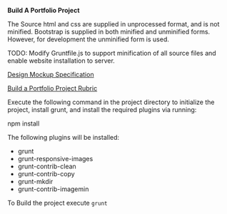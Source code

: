 **Build A Portfolio Project**


The Source html and css are supplied in unprocessed format, and is not minified.
Bootstrap is supplied in both minified and unminified forms.  However, for development 
the unminified form is used.

TODO: Modify Gruntfile.js to support minification of all source files and enable website
installation to server.

[Design Mockup Specification](docs/design-mockup-portfolio.pdf)

[Build a Portfolio Project Rubric](https://github.com/jjyoung1/BuildAPortfolio/Build_a_Portfolio_Project_Rubric.html)

Execute the following command in the project directory to initialize the project,
install grunt, and install the required plugins via running:

   npm install

The following plugins will be installed:
* grunt
* grunt-responsive-images
* grunt-contrib-clean
* grunt-contrib-copy
* grunt-mkdir
* grunt-contrib-imagemin

To Build the project execute `grunt`
